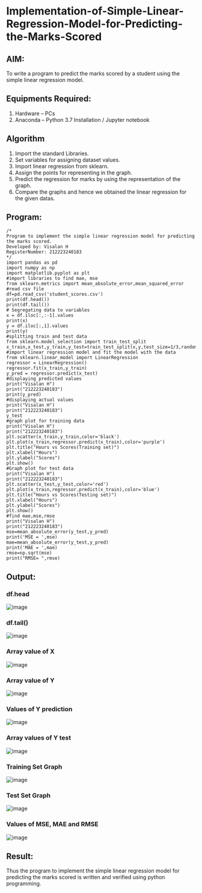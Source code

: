 # Implementation-of-Simple-Linear-Regression-Model-for-Predicting-the-Marks-Scored

## AIM:
To write a program to predict the marks scored by a student using the simple linear regression model.

## Equipments Required:
1. Hardware – PCs
2. Anaconda – Python 3.7 Installation / Jupyter notebook

## Algorithm
1. Import the standard Libraries.
2. Set variables for assigning dataset values.
3. Import linear regression from sklearn.
4. Assign the points for representing in the graph.
5. Predict the regression for marks by using the representation of the graph.
6. Compare the graphs and hence we obtained the linear regression for the given datas.

## Program:
```
/*
Program to implement the simple linear regression model for predicting the marks scored.
Developed by: Visalan H
RegisterNumber: 212223240183
*/
import pandas as pd
import numpy as np
import matplotlib.pyplot as plt
#import libraries to find mae, mse
from sklearn.metrics import mean_absolute_error,mean_squared_error
#read csv file
df=pd.read_csv('student_scores.csv')
print(df.head())
print(df.tail())
# Segregating data to variables
x = df.iloc[:,:-1].values
print(x)
y = df.iloc[:,1].values
print(y)
#splitting train and test data
from sklearn.model_selection import train_test_split
x_train,x_test,y_train,y_test=train_test_split(x,y,test_size=1/3,random_state=0)
#import linear regression model and fit the model with the data
from sklearn.linear_model import LinearRegression
regressor = LinearRegression()
regressor.fit(x_train,y_train)
y_pred = regressor.predict(x_test)
#displaying predicted values
print("Visalan H")
print("212223240183")
print(y_pred)
#displaying actual values
print("Visalan H")
print("212223240183")
y_test
#graph plot for training data
print("Visalan H")
print("212223240183")
plt.scatter(x_train,y_train,color='black')
plt.plot(x_train,regressor.predict(x_train),color='purple')
plt.title("Hours vs Scores(Training set)")
plt.xlabel("Hours")
plt.ylabel("Scores")
plt.show()
#Graph plot for test data
print("Visalan H")
print("212223240183")
plt.scatter(x_test,y_test,color='red')
plt.plot(x_train,regressor.predict(x_train),color='blue')
plt.title("Hours vs Scores(Testing set)")
plt.xlabel("Hours")
plt.ylabel("Scores")
plt.show()
#find mae,mse,rmse
print("Visalan H")
print("212223240183")
mse=mean_absolute_error(y_test,y_pred)
print('MSE = ',mse)
mae=mean_absolute_error(y_test,y_pred)
print('MAE = ',mae)
rmse=np.sqrt(mse)
print("RMSE= ",rmse)
```

## Output:
### df.head
![image](https://github.com/user-attachments/assets/9d934be1-75f0-41da-9d4e-3f0bd03ad443)
### df.tail()
![image](https://github.com/user-attachments/assets/167e5b46-008b-4c84-94ac-762ce3993155)
### Array value of X
![image](https://github.com/user-attachments/assets/b14ddb08-33e3-42b0-ab5c-24440fb3e290)
### Array value of Y
![image](https://github.com/user-attachments/assets/789feb99-9417-4c7a-94af-594a66bfe3d0)
### Values of Y prediction
![image](https://github.com/user-attachments/assets/23447eb4-e822-45d8-a229-9ef6909b1e9e)
### Array values of Y test
![image](https://github.com/user-attachments/assets/faaad233-fe07-4cae-9810-c63282dc5ef2)
### Training Set Graph
![image](https://github.com/user-attachments/assets/e0cb1e69-1b88-4fb2-96c6-10ffbb1f7333)
### Test Set Graph
![image](https://github.com/user-attachments/assets/0f10af88-1007-48aa-b9ed-ce9e68046684)
### Values of MSE, MAE and RMSE
![image](https://github.com/user-attachments/assets/c2435d3b-e61f-4b3c-8805-c45ea3679c3b)
## Result:
Thus the program to implement the simple linear regression model for predicting the marks scored is written and verified using python programming.
